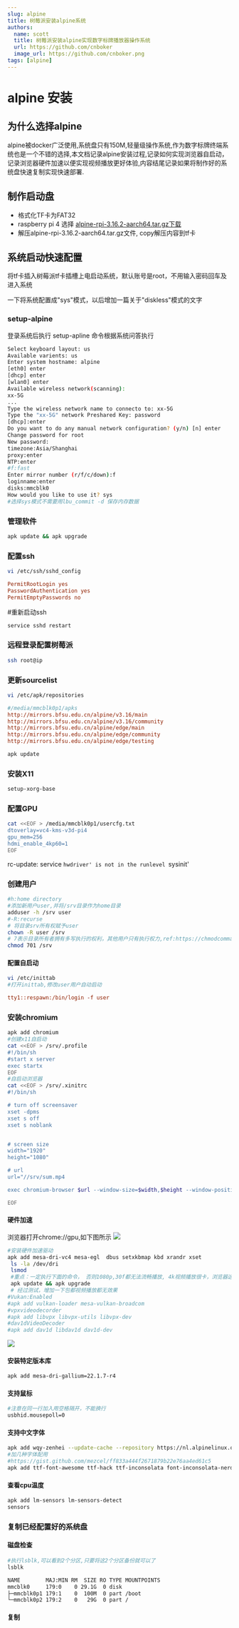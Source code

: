 ```yaml
---
slug: alpine 
title: 树莓派安装alpine系统
authors:
  name: scott
  title: 树莓派安装alpine实现数字标牌播放器操作系统
  url: https://github.com/cnboker
  image_url: https://github.com/cnboker.png
tags: [alpine]
---
```

# alpine 安装


## 为什么选择alpine

alpine被docker广泛使用,系统盘只有150M,轻量级操作系统,作为数字标牌终端系统也是一个不错的选择,本文档记录alpine安装过程,记录如何实现浏览器自启动，记录浏览器硬件加速以便实现视频播放更好体验,内容结尾记录如果将制作好的系统盘快速复制实现快速部署.

## 制作启动盘

* 格式化TF卡为FAT32
* raspberry pi 4 选择 [alpine-rpi-3.16.2-aarch64.tar.gz下载](https://dl-cdn.alpinelinux.org/alpine/v3.16/releases/aarch64/alpine-rpi-3.16.2-aarch64.tar.gz "alpine linux iso下载")
* 解压alpine-rpi-3.16.2-aarch64.tar.gz文件, copy解压内容到tf卡

## 系统启动快速配置

将tf卡插入树莓派tf卡插槽上电启动系统，默认账号是root，不用输入密码回车及进入系统

一下将系统配置成"sys"模式，以后增加一篇关于"diskless"模式的文字

### setup-alpine

登录系统后执行 setup-apline 命令根据系统问答执行

```bash
Select keyboard layout: us
Available varients: us
Enter system hostname: alpine
[eth0] enter
[dhcp] enter
[wlan0] enter
Available wireless network(scanning):
xx-5G
...
Type the wireless network name to connecto to: xx-5G
Type the "xx-5G" network Preshared Key: password
[dhcp]:enter
Do you want to do any manual network configuration? (y/n) [n] enter
Change password for root
New password:
timezone:Asia/Shanghai
proxy:enter
NTP:enter
#f:fast
Enter mirror number (r/f/c/down):f
loginname:enter
disks:mmcblk0
How would you like to use it? sys
#选择sys模式不需要用lbu_commit -d 保存内存数据
```

### 管理软件

```bash
apk update && apk upgrade
```

### 配置ssh

```bash
vi /etc/ssh/sshd_config
```

```ini
PermitRootLogin yes
PasswordAuthentication yes
PermitEmptyPasswords no
```
#重新启动ssh
```bash
service sshd restart
```

### 远程登录配置树莓派

```bash
ssh root@ip
```

### 更新sourcelist

```bash
vi /etc/apk/repositories
```

```ini
#/media/mmcblk0p1/apks
http://mirrors.bfsu.edu.cn/alpine/v3.16/main
http://mirrors.bfsu.edu.cn/alpine/v3.16/community
http://mirrors.bfsu.edu.cn/alpine/edge/main
http://mirrors.bfsu.edu.cn/alpine/edge/community
http://mirrors.bfsu.edu.cn/alpine/edge/testing
```

```bash
apk update
```

### 安装X11

```bash
setup-xorg-base
```

### 配置GPU

```bash
cat <<EOF > /media/mmcblk0p1/usercfg.txt
dtoverlay=vc4-kms-v3d-pi4
gpu_mem=256
hdmi_enable_4kp60=1
EOF
```

 rc-update: service `hwdriver' is not in the runlevel `sysinit'
### 创建用户

```bash
#h:home directory
#添加新用户user,并将/srv目录作为home目录
adduser -h /srv user
#-R:recurse
# 将目录srv所有权赋予user
chown -R user /srv
# 7表示目录所有者拥有多写执行的权利，其他用户只有执行权力,ref:https://chmodcommand.com/chmod-701/
chmod 701 /srv
```

#### 配置自启动

```bash
vi /etc/inittab
#打开inittab,修改user用户自动启动
```

```ini
tty1::respawn:/bin/login -f user
```

### 安装chromium

```bash
apk add chromium
#创建x11自启动
cat <<EOF > /srv/.profile
#!/bin/sh
#start x server
exec startx
EOF
#自启动浏览器
cat <<EOF > /srv/.xinitrc
#!/bin/sh

# turn off screensaver
xset -dpms
xset s off
xset s noblank


# screen size
width="1920"
height="1080"

# url
url="//srv/sum.mp4

exec chromium-browser $url --window-size=$width,$height --window-position=0,0 --kiosk --no-sandbox --full-screen --incognito --noerrdialogs --disable-translate --no-first-run --fast --fast-start --ignore-gpu-blacklist --disable-quic --enable-fast-unload --enable-tcp-fast-open --enable-native-gpu-memory-buffers --enable-gpu-rasterization --enable-zero-copy --disable-infobars --disable-features=TranslateUI --disk-cache-dir=/tmp --enable-features=VaapiVideoEncoder,VaapiVideoDecoder,CanvasOopRasterization 

EOF

```

#### 硬件加速

浏览器打开chrome://gpu,如下图所示
![](2022-10-01-22-36-50.png)


```bash
#安装硬件加速驱动
apk add mesa-dri-vc4 mesa-egl  dbus setxkbmap kbd xrandr xset
 ls -la /dev/dri
 lsmod
 #重点：一定执行下面的命令， 否则1080p,30f都无法流畅播放, 4k视频播放很卡，浏览器这方面支持很弱
 apk update && apk upgrade
 # 经过测试，增加一下包都视频播放都无效果
#Vukan:Enabled
#apk add vulkan-loader mesa-vulkan-broadcom
#vpxvideodecorder
#apk add libvpx libvpx-utils libvpx-dev
#dav1dVideoDecoder
#apk add dav1d libdav1d dav1d-dev
```
![](2022-10-02-00-53-21.png)

#### 安装特定版本库
```bash
apk add mesa-dri-gallium=22.1.7-r4
```

#### 支持鼠标
```bash
#注意在同一行加入用空格隔开，不能换行
usbhid.mousepoll=0
```

#### 支持中文字体

```bash
apk add wqy-zenhei --update-cache --repository https://nl.alpinelinux.org/alpine/edge/testing
#加几种字体配用
#https://gist.github.com/mezcel/ff833a444f2671879b22e76aa4ed61c5
apk add ttf-font-awesome ttf-hack ttf-inconsolata font-inconsolata-nerd
```

#### 查看cpu温度
```bash
apk add lm-sensors lm-sensors-detect
sensors
```

### 复制已经配置好的系统盘

#### 磁盘检查

```bash
#执行lsblk,可以看到2个分区,只要将这2个分区备份就可以了
lsblk

NAME        MAJ:MIN RM  SIZE RO TYPE MOUNTPOINTS
mmcblk0     179:0    0 29.1G  0 disk
├─mmcblk0p1 179:1    0  100M  0 part /boot
└─mmcblk0p2 179:2    0   29G  0 part /

```


#### 复制